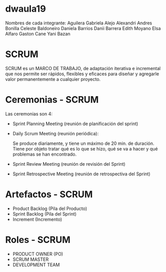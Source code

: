 # dwaula19
Nombres de cada integrante: 
Aguilera Gabriela
Alejo Alexandri
Andres Bonilla
Celeste Baldoneiro
Daniela Barrios
Danii Barrera
Edith Moyano
Elsa Alfaro
Gaston Cane
Yani Bazan


# SCRUM
SCRUM es un MARCO DE TRABAJO, de adaptación iterativa e incremental que nos permite ser rápidos, flexibles y eficaces para diseñar y agregarle valor permanentemente a cualquier proyecto.


# Ceremonias - SCRUM
Las ceremonias son 4:
- Sprint Planning Meeting (reunión de planificación del sprint)

 
- Daily Scrum Meeting  (reunión periódica):

  Se produce diariamente, y tiene un máximo de 20 min. de duración. 
  Tiene por objeto tratar qué es lo que se hizo, qué se va a hacer y qué problemas se han encontrado.
  
- Sprint Review Meeting (reunión de revisión del Sprint)


- Sprint Retrospective Meeting (reunión de retrospectiva del Sprint)
 

# Artefactos - SCRUM
 - Product Backlog (Pila del Producto) 
 - Sprint Backlog (Pila del Sprint)
 - Increment (Incremento)


# Roles - SCRUM
- PRODUCT OWNER (PO)
- SCRUM MASTER
- DEVELOPMENT TEAM 

